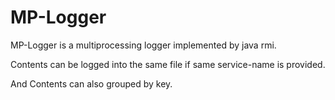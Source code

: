 MP-Logger
=========

MP-Logger is a multiprocessing logger implemented by java rmi.

Contents can be logged into the same file if same service-name is provided.

And Contents can also grouped by key.
